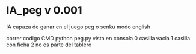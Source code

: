 # IA_peg v 0.001
IA capaza de ganar en el juego peg o senku modo english

correr codigo
CMD
python peg.py
vista en consola
 0 casilla vacia
 1 casilla con ficha
 2 no es parte del tablero
